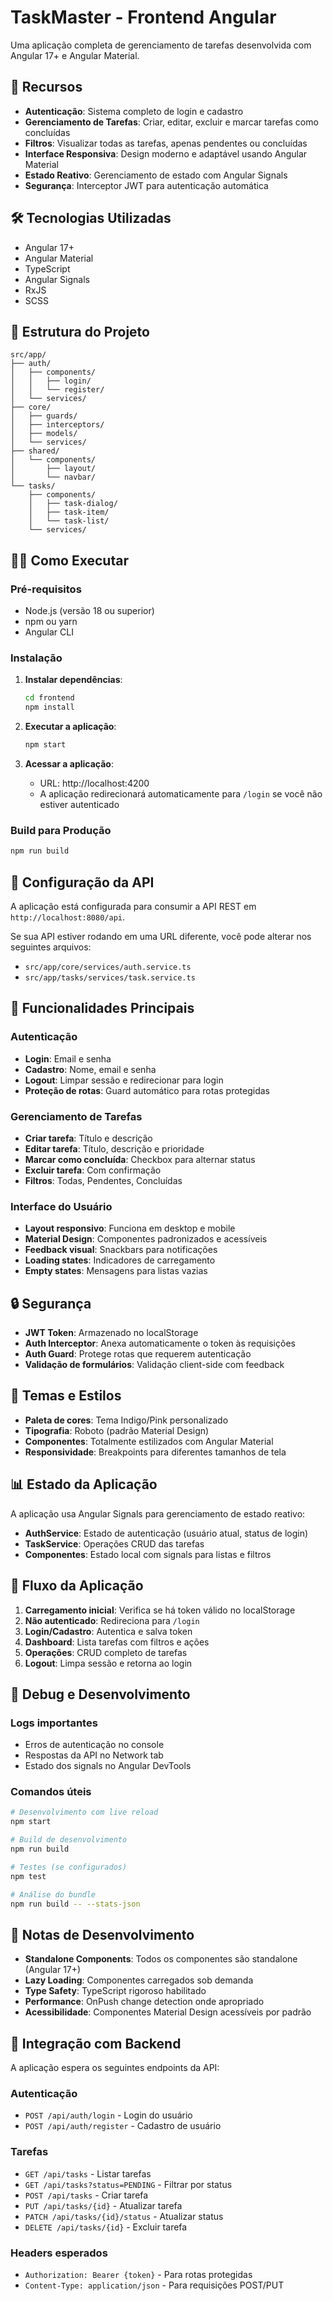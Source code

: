 # TaskMaster - Frontend Angular

Uma aplicação completa de gerenciamento de tarefas desenvolvida com Angular 17+ e Angular Material.

## 🚀 Recursos

- **Autenticação**: Sistema completo de login e cadastro
- **Gerenciamento de Tarefas**: Criar, editar, excluir e marcar tarefas como concluídas
- **Filtros**: Visualizar todas as tarefas, apenas pendentes ou concluídas
- **Interface Responsiva**: Design moderno e adaptável usando Angular Material
- **Estado Reativo**: Gerenciamento de estado com Angular Signals
- **Segurança**: Interceptor JWT para autenticação automática

## 🛠️ Tecnologias Utilizadas

- Angular 17+
- Angular Material
- TypeScript
- Angular Signals
- RxJS
- SCSS

## 📂 Estrutura do Projeto

```
src/app/
├── auth/
│   ├── components/
│   │   ├── login/
│   │   └── register/
│   └── services/
├── core/
│   ├── guards/
│   ├── interceptors/
│   ├── models/
│   └── services/
├── shared/
│   └── components/
│       ├── layout/
│       └── navbar/
└── tasks/
    ├── components/
    │   ├── task-dialog/
    │   ├── task-item/
    │   └── task-list/
    └── services/
```

## 🏃‍♂️ Como Executar

### Pré-requisitos
- Node.js (versão 18 ou superior)
- npm ou yarn
- Angular CLI

### Instalação

1. **Instalar dependências**:
   ```bash
   cd frontend
   npm install
   ```

2. **Executar a aplicação**:
   ```bash
   npm start
   ```

3. **Acessar a aplicação**:
   - URL: http://localhost:4200
   - A aplicação redirecionará automaticamente para `/login` se você não estiver autenticado

### Build para Produção

```bash
npm run build
```

## 🔧 Configuração da API

A aplicação está configurada para consumir a API REST em `http://localhost:8080/api`. 

Se sua API estiver rodando em uma URL diferente, você pode alterar nos seguintes arquivos:
- `src/app/core/services/auth.service.ts`
- `src/app/tasks/services/task.service.ts`

## 📱 Funcionalidades Principais

### Autenticação
- **Login**: Email e senha
- **Cadastro**: Nome, email e senha
- **Logout**: Limpar sessão e redirecionar para login
- **Proteção de rotas**: Guard automático para rotas protegidas

### Gerenciamento de Tarefas
- **Criar tarefa**: Título e descrição
- **Editar tarefa**: Título, descrição e prioridade
- **Marcar como concluída**: Checkbox para alternar status
- **Excluir tarefa**: Com confirmação
- **Filtros**: Todas, Pendentes, Concluídas

### Interface do Usuário
- **Layout responsivo**: Funciona em desktop e mobile
- **Material Design**: Componentes padronizados e acessíveis
- **Feedback visual**: Snackbars para notificações
- **Loading states**: Indicadores de carregamento
- **Empty states**: Mensagens para listas vazias

## 🔒 Segurança

- **JWT Token**: Armazenado no localStorage
- **Auth Interceptor**: Anexa automaticamente o token às requisições
- **Auth Guard**: Protege rotas que requerem autenticação
- **Validação de formulários**: Validação client-side com feedback

## 🎨 Temas e Estilos

- **Paleta de cores**: Tema Indigo/Pink personalizado
- **Tipografia**: Roboto (padrão Material Design)
- **Componentes**: Totalmente estilizados com Angular Material
- **Responsividade**: Breakpoints para diferentes tamanhos de tela

## 📊 Estado da Aplicação

A aplicação usa Angular Signals para gerenciamento de estado reativo:

- **AuthService**: Estado de autenticação (usuário atual, status de login)
- **TaskService**: Operações CRUD das tarefas
- **Componentes**: Estado local com signals para listas e filtros

## 🔄 Fluxo da Aplicação

1. **Carregamento inicial**: Verifica se há token válido no localStorage
2. **Não autenticado**: Redireciona para `/login`
3. **Login/Cadastro**: Autentica e salva token
4. **Dashboard**: Lista tarefas com filtros e ações
5. **Operações**: CRUD completo de tarefas
6. **Logout**: Limpa sessão e retorna ao login

## 🐛 Debug e Desenvolvimento

### Logs importantes
- Erros de autenticação no console
- Respostas da API no Network tab
- Estado dos signals no Angular DevTools

### Comandos úteis
```bash
# Desenvolvimento com live reload
npm start

# Build de desenvolvimento
npm run build

# Testes (se configurados)
npm test

# Análise do bundle
npm run build -- --stats-json
```

## 📝 Notas de Desenvolvimento

- **Standalone Components**: Todos os componentes são standalone (Angular 17+)
- **Lazy Loading**: Componentes carregados sob demanda
- **Type Safety**: TypeScript rigoroso habilitado
- **Performance**: OnPush change detection onde apropriado
- **Acessibilidade**: Componentes Material Design acessíveis por padrão

## 🤝 Integração com Backend

A aplicação espera os seguintes endpoints da API:

### Autenticação
- `POST /api/auth/login` - Login do usuário
- `POST /api/auth/register` - Cadastro de usuário

### Tarefas
- `GET /api/tasks` - Listar tarefas
- `GET /api/tasks?status=PENDING` - Filtrar por status
- `POST /api/tasks` - Criar tarefa
- `PUT /api/tasks/{id}` - Atualizar tarefa
- `PATCH /api/tasks/{id}/status` - Atualizar status
- `DELETE /api/tasks/{id}` - Excluir tarefa

### Headers esperados
- `Authorization: Bearer {token}` - Para rotas protegidas
- `Content-Type: application/json` - Para requisições POST/PUT
